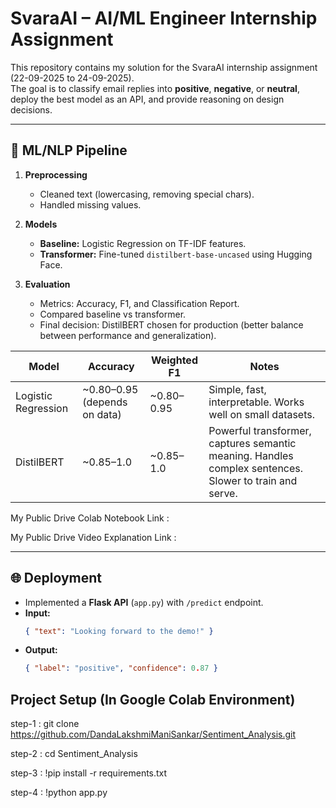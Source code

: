 # SvaraAI – AI/ML Engineer Internship Assignment

This repository contains my solution for the SvaraAI internship assignment (22-09-2025 to 24-09-2025).  
The goal is to classify email replies into **positive**, **negative**, or **neutral**, deploy the best model as an API, and provide reasoning on design decisions.  

---

## 🚀 ML/NLP Pipeline

1. **Preprocessing**  
   - Cleaned text (lowercasing, removing special chars).  
   - Handled missing values.  

2. **Models**  
   - **Baseline:** Logistic Regression on TF-IDF features.  
   - **Transformer:** Fine-tuned `distilbert-base-uncased` using Hugging Face.  

3. **Evaluation**  
   - Metrics: Accuracy, F1, and Classification Report.  
   - Compared baseline vs transformer.  
   - Final decision: DistilBERT chosen for production (better balance between performance and generalization).
  
| Model               | Accuracy                      | Weighted F1 | Notes                                                                                                  |
| ------------------- | ----------------------------- | ----------- | ------------------------------------------------------------------------------------------------------ |
| Logistic Regression | \~0.80–0.95 (depends on data) | \~0.80–0.95 | Simple, fast, interpretable. Works well on small datasets.                                             |
| DistilBERT          | \~0.85–1.0                    | \~0.85–1.0  | Powerful transformer, captures semantic meaning. Handles complex sentences. Slower to train and serve. |
  

My Public Drive Colab Notebook Link : 

My Public Drive Video Explanation Link : 

---

## 🌐 Deployment

- Implemented a **Flask API** (`app.py`) with `/predict` endpoint.  
- **Input:**  
  ```json
  { "text": "Looking forward to the demo!" }
- **Output:**
  ```json
  { "label": "positive", "confidence": 0.87 }

## Project Setup (In Google Colab Environment)

step-1 : git clone https://github.com/DandaLakshmiManiSankar/Sentiment_Analysis.git

step-2 : cd Sentiment_Analysis

step-3 : !pip install -r requirements.txt

step-4 : !python app.py
